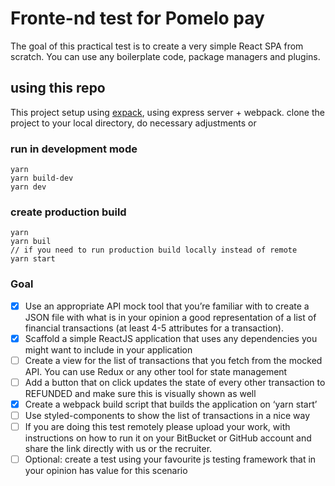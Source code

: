 # Fronte-nd test for Pomelo pay

The goal of this practical test is to create a very simple React SPA from scratch. You can use any boilerplate code, package managers and plugins.

## using this repo

This project setup using [expack](https://github.com/louis-pvs/expack), using express server + webpack.
clone the project to your local directory, do necessary adjustments or

### run in development mode

```
yarn
yarn build-dev
yarn dev
```

### create production build

```
yarn
yarn buil
// if you need to run production build locally instead of remote
yarn start
```

### Goal

- [x] Use an appropriate API mock tool that you’re familiar with to create a JSON file with what is in your opinion a good representation of a list of financial transactions (at least 4-5 attributes for a transaction).
- [x] Scaffold a simple ReactJS application that uses any dependencies you might want to include in your application
- [ ] Create a view for the list of transactions that you fetch from the mocked API. You can use Redux or any other tool for state management
- [ ] Add a button that on click updates the state of every other transaction to REFUNDED and make sure this is visually shown as well
- [x] Create a webpack build script that builds the application on ‘yarn start’
- [ ] Use styled-components to show the list of transactions in a nice way
- [ ] If you are doing this test remotely please upload your work, with instructions on how to run it on your BitBucket or GitHub account and share the link directly with us or the recruiter.
- [ ] Optional: create a test using your favourite js testing framework that in your opinion has value for this scenario
